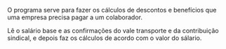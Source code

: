 O programa serve para fazer os cálculos de descontos e benefícios que uma empresa precisa pagar a um colaborador.

Lê o salário base e as confirmações do vale transporte e da contribuição sindical, e depois faz os cálculos de acordo com o valor do sálario.
